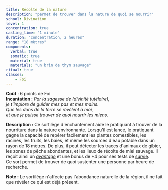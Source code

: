 ```yaml
---
title: Récolte de la nature
description: "permet de trouver dans la nature de quoi se nourrir"
school: Divination
level: 1
concentration: true
casting_time: "1 minute"
duration: "concentration, 2 heures"
range: "18 mètres"
components:
  verbal: true
  somatic: true
  material: true
  materials: "un brin de thym sauvage"
ritual: true
classes:
    - Foi
---
```

**Coût** : 6 points de Foi  
**Incantation :**
*Par la sagesse de (divinité tutélaire),*     
*je t'implore de guider mes pas et mes mains.*     
*Que les dons de la terre se révèlent à moi,*     
*et que je puisse trouver de quoi nourrir les miens.*   

**Description :**
Ce sortilège d'enchantement aide le pratiquant à trouver de la nourriture dans la nature environnante. Lorsqu'il est lancé, le pratiquant gagne la capacité de repérer facilement les plantes comestibles, les racines, les fruits, les baies, et même les sources d'eau potable dans un rayon de 18 mètres. De plus, il peut détecter les traces d'animaux de gibier, les zones de pêche abondantes, et les lieux de récolte de miel sauvage. Il reçoit ainsi un [_avantage_](/utiliser-les-caracteristiques/#avantage-et-desavantage) et une bonus de +4 pour ses tests de [survie](/utiliser-les-caracteristiques/#sagesse).    
Ce sort permet de trouver de quoi sustenter une personne par heure de recherche.   

**Note :**
Le sortilège n'affecte pas l'abondance naturelle de la région, il ne fait que révéler ce qui est déjà présent.